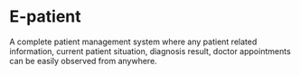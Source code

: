 # E-patient
A complete patient management system where any patient related information, current patient situation, diagnosis result, doctor appointments can be easily observed from anywhere.
